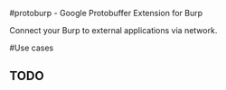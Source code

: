 #protoburp - Google Protobuffer Extension for Burp

Connect your Burp to external applications via network.

#Use cases

## TODO
